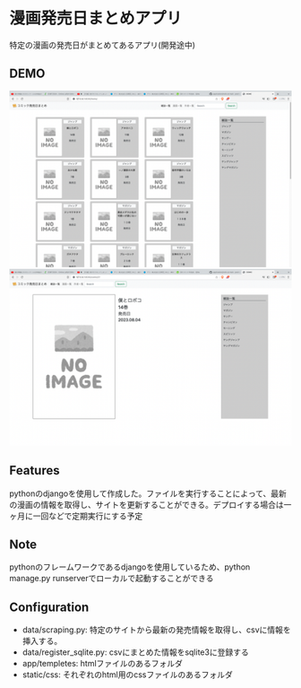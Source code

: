 # 漫画発売日まとめアプリ
特定の漫画の発売日がまとめてあるアプリ(開発途中)

## DEMO
![demo](https://github.com/prerin/application/blob/main/book_release_info/image/image1.png)
![demo](https://github.com/prerin/application/blob/main/book_release_info/image/image2.png)

## Features
pythonのdjangoを使用して作成した。ファイルを実行することによって、最新の漫画の情報を取得し、サイトを更新することができる。デプロイする場合は一ヶ月に一回などで定期実行にする予定

## Note
pythonのフレームワークであるdjangoを使用しているため、python manage.py runserverでローカルで起動することができる

## Configuration
* data/scraping.py: 特定のサイトから最新の発売情報を取得し、csvに情報を挿入する。
* data/register_sqlite.py: csvにまとめた情報をsqlite3に登録する
* app/templetes: htmlファイルのあるフォルダ
* static/css: それぞれのhtml用のcssファイルのあるフォルダ
